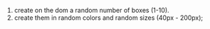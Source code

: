 1) create on the dom a random number of boxes (1-10).
2) create them in random colors and random sizes (40px - 200px);
